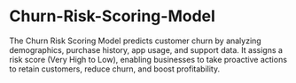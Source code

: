 # Churn-Risk-Scoring-Model
The Churn Risk Scoring Model predicts customer churn by analyzing demographics, purchase history, app usage, and support data. It assigns a risk score (Very High to Low), enabling businesses to take proactive actions to retain customers, reduce churn, and boost profitability.
